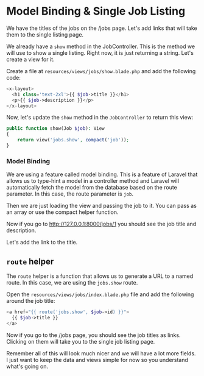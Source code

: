 # Model Binding & Single Job Listing

We have the titles of the jobs on the /jobs page. Let's add links that will take them to the single listing page.

We already have a `show` method in the JobController. This is the method we will use to show a single listing. Right now, it is just returning a string. Let's create a view for it.

Create a file at `resources/views/jobs/show.blade.php` and add the following code:

```php
<x-layout>
  <h1 class='text-2xl'>{{ $job->title }}</h1>
  <p>{{ $job->description }}</p>
</x-layout>
```

Now, let's update the `show` method in the `JobController` to return this view:

```php
public function show(Job $job): View
{
    return view('jobs.show', compact('job'));
}
```

### Model Binding

We are using a feature called model binding. This is a feature of Laravel that allows us to type-hint a model in a controller method and Laravel will automatically fetch the model from the database based on the route parameter. In this case, the route parameter is `job`.

Then we are just loading the view and passing the job to it. You can pass as an array or use the compact helper function.

Now if you go to http://127.0.0.1:8000/jobs/1 you should see the job title and description.

Let's add the link to the title.

## `route` helper

The `route` helper is a function that allows us to generate a URL to a named route. In this case, we are using the `jobs.show` route.

Open the `resources/views/jobs/index.blade.php` file and add the following around the job title:

```php
<a href="{{ route('jobs.show', $job->id) }}">
  {{ $job->title }}
</a>
```

Now if you go to the /jobs page, you should see the job titles as links. Clicking on them will take you to the single job listing page.

Remember all of this will look much nicer and we will have a lot more fields. I just want to keep the data and views simple for now so you understand what's going on.
